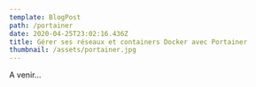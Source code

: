 ```yaml
---
template: BlogPost
path: /portainer
date: 2020-04-25T23:02:16.436Z
title: Gérer ses réseaux et containers Docker avec Portainer
thumbnail: /assets/portainer.jpg
---
```

A venir...

